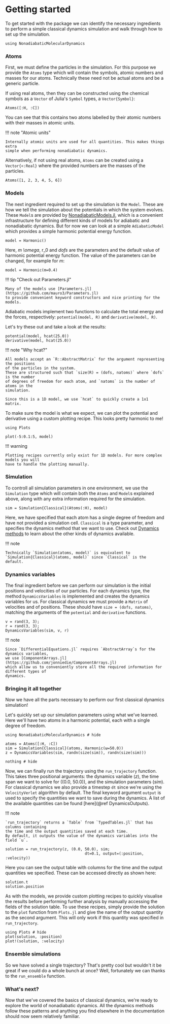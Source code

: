 # Getting started

To get started with the package we can identify the necessary ingredients to
perform a simple classical dynamics simulation and walk through how
to set up the simulation.

```@setup started
using NonadiabaticMolecularDynamics
```

### Atoms

First, we must define the particles in the simulation.
For this purpose we provide the `Atoms` type which will contain
the symbols, atomic numbers and masses for our atoms.
Technically these need not be actual atoms and be a generic particle.

If using real atoms, then they can be constructed using the chemical symbols
as a `Vector` of Julia's `Symbol` types, a `Vector{Symbol}`:
```@repl started
Atoms([:H, :C])
```
You can see that this contains two atoms labelled by their atomic numbers
with their masses in atomic units.

!!! note "Atomic units"

    Internally atomic units are used for all quantities. This makes things extra
    simple when performing nonadiabatic dynamics.

Alternatively, if not using real atoms, `Atoms` can be created using
a `Vector{<:Real}` where the provided numbers are the masses of the particles.
```@repl started
Atoms([1, 2, 3, 4, 5, 6])
```

### Models

The next ingredient required to set up the simulation is the `Model`.
These are how we tell the simulation about the potentials in which the system
evolves.
These `Model`s are provided by [NonadiabaticModels.jl](@ref), which 
is a convenient infrastructure for defining different kinds of models
for adiabatic and nonadiabatic dynamics.
But for now we can look at a simple `AdiabaticModel` which provides a simple
harmonic potential energy function.

```@repl started
model = Harmonic()
```
Here, _m_ _\omega_, r_0 and _dofs_ are the parameters and the default value of 
harmonic potential energy function. The value of the parameters can be changed,
for example for _m_:
```@repl started
model = Harmonic(m=0.4)
```


!!! tip "Check out Parameters.jl"

    Many of the models use [Parameters.jl](https://github.com/mauro3/Parameters.jl)
    to provide convenient keyword constructors and nice printing for the models.

Adiabatic models implement two functions to calculate the total energy and the forces,
respectively: `potential(model, R)` and `derivative(model, R)`.

Let's try these out and take a look at the results:
```@repl started
potential(model, hcat(25.0))
derivative(model, hcat(25.0))
```

!!! note "Why hcat?"

    All models accept an `R::AbstractMatrix` for the argument representing the positions
    of the particles in the system.
    These are structured such that `size(R) = (dofs, natoms)` where `dofs` is the number
    of degrees of freedom for each atom, and `natoms` is the number of atoms in the 
    simulation.

    Since this is a 1D model, we use `hcat` to quickly create a 1x1 matrix.

To make sure the model is what we expect, we can plot the potential and derivative 
using a custom plotting recipe. This looks pretty harmonic to me!

```@example started
using Plots

plot(-5:0.1:5, model)
```

!!! warning

    Plotting recipes currently only exist for 1D models. For more complex models you will
    have to handle the plotting manually.

### Simulation

To controll all simulation parameters in one environment, we use the `Simulation` type
which will contain both the `Atoms` and `Model`s explained above, along with any
extra information required for the simulation.

```@repl started
sim = Simulation{Classical}(Atoms(:H), model)
```

Here, we have specified that each atom has a single degree of freedom and have not
provided a simulation cell.
`Classical` is a type parameter, and specifies the dynamics method that we want to use.
Check out [Dynamics methods](@ref) to learn about the other kinds of dynamics available.

!!! note

    Technically `Simulation(atoms, model)` is equivalent to
    `Simulation{Classical}(atoms, model)` since `Classical` is the default.

### Dynamics variables

The final ingredient before we can perform our simulation is the initial positions
and velocities of our particles.
For each dynamics type, the method `DynamicsVariables` is implemented and creates
the dynamics variables for us.
For classical dynamics we must provide a `Matrix` of velocities and of positions.
These should have `size = (dofs, natoms)`, matching the arguments of the `potential`
and `derivative` functions.

```@repl started
v = rand(3, 3);
r = rand(3, 3);
DynamicsVariables(sim, v, r)
```

!!! note

    Since `DifferentialEquations.jl` requires `AbstractArray`s for the dynamics variables,
    we use [ComponentArrays.jl](https://github.com/jonniedie/ComponentArrays.jl)
    which allow us to conveniently store all the required information for different types of
    dynamics.

### Bringing it all together

Now we have all the parts necessary to perform our first classical dynamics simulation!

Let's quickly set up our simulation parameters using what we've learned.
Here we'll have two atoms in a harmonic potential, each with a single degree of freedom.

```@repl classical
using NonadiabaticMolecularDynamics # hide

atoms = Atoms([:H, :C])
sim = Simulation{Classical}(atoms, Harmonic(ω=50.0))
z = DynamicsVariables(sim, randn(size(sim)), randn(size(sim)))

nothing # hide
```

Now, we can finally run the trajectory using the `run_trajectory` function.
This takes three positional arguments: the dynamics variable (_z_), the time span
we want to solve for ((0.0, 50.0)), and the simulation parameters (_sim_).
For classical dynamics we also provide a timestep `dt` since we're using the
`VelocityVerlet` algorithm by default.
The final keyword argument `output` is used to specify the quantities we want
to save during the dynamics.
A list of the available quantities can be found [here](@ref DynamicsOutputs).

!!! note

    `run_trajectory` returns a `Table` from `TypedTables.jl` that has columns containing
    the time and the output quantities saved at each time.
    By default, it outputs the value of the dynamics variables into the field `u`.

```@example classical
solution = run_trajectory(z, (0.0, 50.0), sim;
                                   dt=0.1, output=(:position, :velocity))
```

Here you can see the output table with columns for the time and the output quantities
we specified.
These can be accessed directly as shown here:
```@repl classical
solution.t
solution.position
```

As with the models, we provide custom plotting recipes to quickly visualise the results
before performing further analysis by manually accessing the fields of the solution table.
To use these recipes, simply provide the solution to the `plot` function from `Plots.jl`
and give the name of the output quantity as the second argument.
This will only work if this quantity was specified in `run_trajectory`.
```@example classical
using Plots # hide
plot(solution, :position)
plot!(solution, :velocity)
```

### Ensemble simulations

So we have solved a single trajectory? That's pretty cool but wouldn't it be great
if we could do a whole bunch at once? Well, fortunately we can thanks to the
`run_ensemble` function. 

### What's next?

Now that we've covered the basics of classical dynamics, we're ready to explore the
world of nonadiabatic dynamics.
All the dynamics methods follow these patterns and anything you find elsewhere in the
documentation should now seem relatively familiar.

